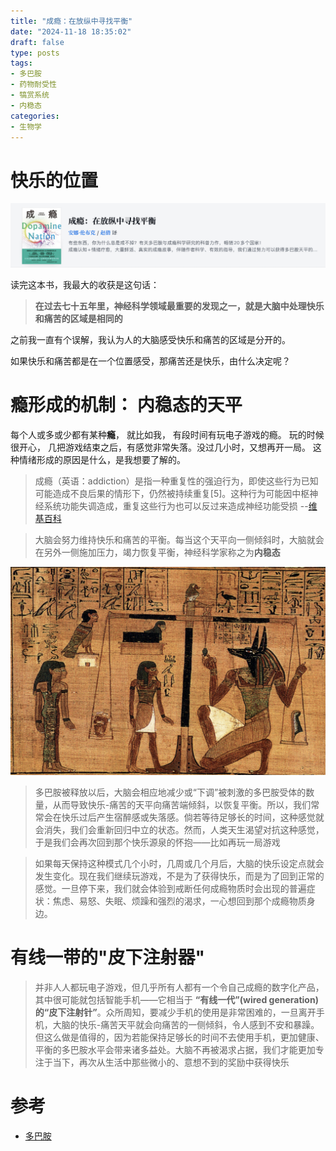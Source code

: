```yaml
---
title: "成瘾：在放纵中寻找平衡"
date: "2024-11-18 18:35:02"
draft: false
type: posts
tags:
- 多巴胺
- 药物耐受性
- 犒赏系统
- 内稳态
categories:
- 生物学
---
```


# 快乐的位置

![](atta/2024-11-18-18-40-32.png)

读完这本书，我最大的收获是这句话：

> **在过去七十五年里，神经科学领域最重要的发现之一，就是大脑中处理快乐和痛苦的区域是相同的**

之前我一直有个误解，我认为人的大脑感受快乐和痛苦的区域是分开的。

如果快乐和痛苦都是在一个位置感受，那痛苦还是快乐，由什么决定呢？

# 瘾形成的机制： 内稳态的天平

每个人或多或少都有某种**瘾**， 就比如我， 有段时间有玩电子游戏的瘾。 玩的时候很开心， 几把游戏结束之后，有感觉非常失落。没过几小时，又想再开一局。 这种情绪形成的原因是什么，是我想要了解的。

> 成瘾（英语：addiction）是指一种重复性的强迫行为，即使这些行为已知可能造成不良后果的情形下，仍然被持续重复[5]。这种行为可能因中枢神经系统功能失调造成，重复这些行为也可以反过来造成神经功能受损  --[维基百科](https://zh.wikipedia.org/wiki/%E6%88%90%E7%98%BE)


> 大脑会努力维持快乐和痛苦的平衡。每当这个天平向一侧倾斜时，大脑就会在另外一侧施加压力，竭力恢复平衡，神经科学家称之为**内稳态**


![](atta/2024-11-18-19-27-19.png)



> 多巴胺被释放以后，大脑会相应地减少或“下调”被刺激的多巴胺受体的数量，从而导致快乐-痛苦的天平向痛苦端倾斜，以恢复平衡。所以，我们常常会在快乐过后产生宿醉感或失落感。倘若等待足够长的时间，这种感觉就会消失，我们会重新回归中立的状态。然而，人类天生渴望对抗这种感觉，于是我们会再次回到那个快乐源泉的怀抱——比如再玩一局游戏

> 如果每天保持这种模式几个小时，几周或几个月后，大脑的快乐设定点就会发生变化。现在我们继续玩游戏，不是为了获得快乐，而是为了回到正常的感觉。一旦停下来，我们就会体验到戒断任何成瘾物质时会出现的普遍症状：焦虑、易怒、失眠、烦躁和强烈的渴求，一心想回到那个成瘾物质身边。

# 有线一带的"皮下注射器"

> 并非人人都玩电子游戏，但几乎所有人都有一个令自己成瘾的数字化产品，其中很可能就包括智能手机——它相当于 **“有线一代”(wired generation)的“皮下注射针”**。众所周知，要减少手机的使用是非常困难的，一旦离开手机，大脑的快乐-痛苦天平就会向痛苦的一侧倾斜，令人感到不安和暴躁。但这么做是值得的，因为若能保持足够长的时间不去使用手机，更加健康、平衡的多巴胺水平会带来诸多益处。大脑不再被渴求占据，我们才能更加专注于当下，再次从生活中那些微小的、意想不到的奖励中获得快乐


# 参考

- [多巴胺](https://zh.wikipedia.org/zh-cn/%E5%A4%9A%E5%B7%B4%E8%83%BA)